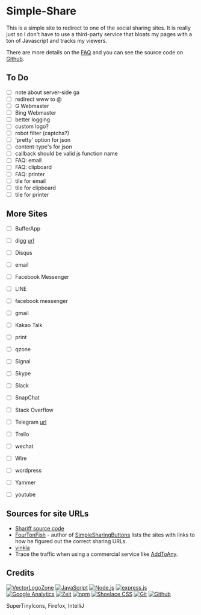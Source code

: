Simple-Share
============

This is a simple site to redirect to one of the social sharing sites.  It is really just so I don't have to use a third-party service that bloats my pages with a ton of Javascript and tracks my viewers.

There are more details on the [FAQ](https://simpleshare.io/) and you can see the source code on [Github](https://www.github.com/fileformat/simpleshare).

To Do
-----
 - [ ] note about server-side ga
 - [ ] redirect www to @
 - [ ] G Webmaster
 - [ ] Bing Webmaster
 - [ ] better logging
 - [ ] custom logo?
 - [ ] robot filter (captcha?)
 - [ ] 'pretty' option for json
 - [ ] content-type's for json
 - [ ] callback should be valid js function name
 - [ ] FAQ: email
 - [ ] FAQ: clipboard
 - [ ] FAQ: printer
 - [ ] tile for email
 - [ ] tile for clipboard
 - [ ] tile for printer

More Sites
----------
 - [ ] BufferApp
 - [ ] digg [url](http://www.digg.com/submit?url=URL&title=TEXT)
 - [ ] Disqus
 - [ ] email
 - [ ] Facebook Messenger
 - [ ] LINE
 - [ ] facebook messenger
 - [ ] gmail
 - [ ] Kakao Talk
 - [ ] print
 - [ ] qzone
 - [ ] Signal
 - [ ] Skype
 - [ ] Slack
 - [ ] SnapChat
 - [ ] Stack Overflow
 - [ ] Telegram [url](https://telegram.me/share/url?text=TEXT&url=URL)
 - [ ] Trello
 - [ ] wechat
 - [ ] Wire
 - [ ] wordpress
 - [ ] Yammer
 - [ ] youtube


## Sources for site URLs

 * [Shariff source code](https://github.com/heiseonline/shariff/tree/develop/src/js/services)
 * [FourTonFish](https://fourtonfish.com/blog/2013-09-simple-sharing-buttons-free/) - author of [SimpleSharingButtons](https://simplesharingbuttons.com/)
   lists the sites with links to how he figured out the correct sharing URLs.
 * [vinkla](https://github.com/vinkla/shareable-links)
 * Trace the traffic when using a commercial service like [AddToAny](https://www.addtoany.com/services/).

## Credits

[![VectorLogoZone](https://www.vectorlogo.zone/logos/vectorlogozone/vectorlogozone-ar21.svg)](https://www.vectorlogo.zone/logos/visual.html#tile "CDN for images")
[![JavaScript](https://www.vectorlogo.zone/logos/javascript/javascript-ar21.svg)](https://developer.mozilla.org/en-US/docs/Web/JavaScript "Programming Language")
[![Node.js](https://www.vectorlogo.zone/logos/nodejs/nodejs-ar21.svg)](https://nodejs.org/ "Application Server")
[![express.js](https://www.vectorlogo.zone/logos/expressjs/expressjs-ar21.svg)](https://expressjs.com/ "Web Framework")
[![Google Analytics](https://www.vectorlogo.zone/logos/google_analytics/google_analytics-ar21.svg)](https://www.google.com/analytics "Traffic Measurement")
[![Zeit](https://www.vectorlogo.zone/logos/zeit/zeit-ar21.svg)](https://zeit.co/ "Hosting")
[![npm](https://www.vectorlogo.zone/logos/npmjs/npmjs-ar21.svg)](https://www.npmjs.com/ "JS Package Management")
[![Shoelace CSS](https://www.vectorlogo.zone/logos/shoelacestyle/shoelacestyle-ar21.svg)](https://shoelace.style/ "CSS")
[![Git](https://www.vectorlogo.zone/logos/git-scm/git-scm-ar21.svg)](https://git-scm.com/ "Version control")
[![Github](https://www.vectorlogo.zone/logos/github/github-ar21.svg)](https://github.com/ "Code hosting")


SuperTinyIcons, Firefox, IntelliJ